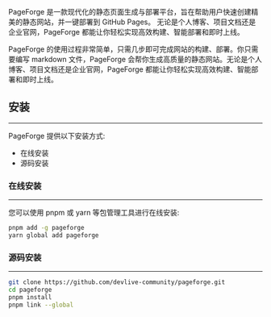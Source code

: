 PageForge 是一款现代化的静态页面生成与部署平台，旨在帮助用户快速创建精美的静态网站，并一键部署到 GitHub Pages。 无论是个人博客、项目文档还是企业官网，PageForge 都能让你轻松实现高效构建、智能部署和即时上线。

PageForge 的使用过程非常简单，只需几步即可完成网站的构建、部署。你只需要编写 markdown 文件，PageForge 会帮你生成高质量的静态网站。无论是个人博客、项目文档还是企业官网，PageForge 都能让你轻松实现高效构建、智能部署和即时上线。

## 安装

---

PageForge 提供以下安装方式:

- 在线安装
- 源码安装

### 在线安装

---

您可以使用 pnpm 或 yarn 等包管理工具进行在线安装:

```bash
pnpm add -g pageforge
yarn global add pageforge
```

### 源码安装

---

```bash
git clone https://github.com/devlive-community/pageforge.git
cd pageforge
pnpm install
pnpm link --global
```